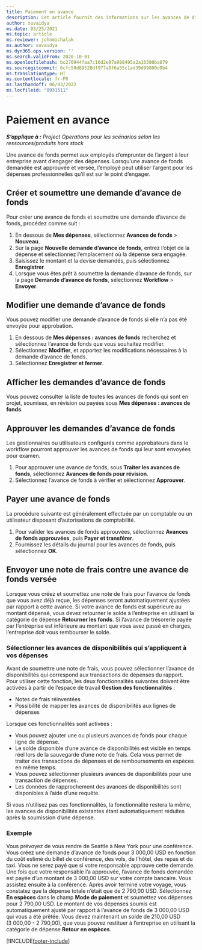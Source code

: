 ```yaml
---
title: Paiement en avance
description: Cet article fournit des informations sur les avances de disponibilités.
author: suvaidya
ms.date: 03/25/2021
ms.topic: article
ms.reviewer: johnmichalak
ms.author: suvaidya
ms.dyn365.ops.version: ''
ms.search.validFrom: 2020-10-01
ms.openlocfilehash: bc270944faa7c16d2e97a988495a2a16380ba879
ms.sourcegitcommit: 6cfc50d89528df977a8f6a55c1ad39d99800d9b4
ms.translationtype: HT
ms.contentlocale: fr-FR
ms.lasthandoff: 06/03/2022
ms.locfileid: "8931511"
---
```

# <a name="cash-advance"></a>Paiement en avance

_**S’applique à :** Project Operations pour les scénarios selon les ressources/produits hors stock_

Une avance de fonds permet aux employés d’emprunter de l’argent à leur entreprise avant d’engager des dépenses. Lorsqu’une avance de fonds demandée est approuvée et versée, l’employé peut utiliser l’argent pour les dépenses professionnelles qu’il est sur le point d’engager. 

## <a name="create-and-submit-a-cash-advance-request"></a>Créer et soumettre une demande d’avance de fonds
Pour créer une avance de fonds et soumettre une demande d’avance de fonds, procédez comme suit : 

1. En dessous de **Mes dépenses**, sélectionnez **Avances de fonds** > **Nouveau**. 
2. Sur la page **Nouvelle demande d’avance de fonds**, entrez l’objet de la dépense et sélectionnez l’emplacement où la dépense sera engagée.
3. Saisissez le montant et la devise demandés, puis sélectionnez **Enregistrer**. 
4. Lorsque vous êtes prêt à soumettre la demande d’avance de fonds, sur la page **Demande d’avance de fonds**, sélectionnez **Workflow** > **Envoyer**.

## <a name="modify-a-cash-advance-request"></a>Modifier une demande d’avance de fonds

Vous pouvez modifier une demande d’avance de fonds si elle n’a pas été envoyée pour approbation.

1. En dessous de **Mes dépenses : avances de fonds** recherchez et sélectionnez l’avance de fonds que vous souhaitez modifier.
2. Sélectionnez **Modifier**, et apportez les modifications nécessaires à la demande d’avance de fonds. 
3. Sélectionnez **Enregistrer et fermer**.


## <a name="view-cash-advance-requests"></a>Afficher les demandes d’avance de fonds
Vous pouvez consulter la liste de toutes les avances de fonds qui sont en projet, soumises, en révision ou payées sous **Mes dépenses : avances de fonds**. 

## <a name="approve-cash-advance-requests"></a>Approuver les demandes d’avance de fonds

Les gestionnaires ou utilisateurs configurés comme approbateurs dans le workflow pourront approuver les avances de fonds qui leur sont envoyées pour examen. 

1. Pour approuver une avance de fonds, sous **Traiter les avances de fonds**, sélectionnez **Avances de fonds pour révision**.
2. Sélectionnez l’avance de fonds à vérifier et sélectionnez **Approuver**.  

## <a name="pay-cash-advances"></a>Payer une avance de fonds 
La procédure suivante est généralement effectuée par un comptable ou un utilisateur disposant d’autorisations de comptabilité.

1. Pour valider les avances de fonds approuvées, sélectionnez **Avances de fonds approuvées**, puis **Payer et transférer**.  
2. Fournissez les détails du journal pour les avances de fonds, puis sélectionnez **OK**. 

## <a name="submit-an-expense-report-against-a-paid-cash-advance"></a>Envoyer une note de frais contre une avance de fonds versée 

Lorsque vous créez et soumettez une note de frais pour l’avance de fonds que vous avez déjà reçue, les dépenses seront automatiquement ajustées par rapport à cette avance. Si votre avance de fonds est supérieure au montant dépensé, vous devez retourner le solde à l’entreprise en utilisant la catégorie de dépense **Retourner les fonds**. Si l’avance de trésorerie payée par l’entreprise est inférieure au montant que vous avez passé en charges, l’entreprise doit vous rembourser le solde. 

### <a name="select-cash-advances-that-apply-to-your-expenses"></a>Sélectionner les avances de disponibilités qui s’appliquent à vos dépenses
Avant de soumettre une note de frais, vous pouvez sélectionner l’avance de disponibilités qui correspond aux transactions de dépenses du rapport. Pour utiliser cette fonction, les deux fonctionnalités suivantes doivent être activées à partir de l’espace de travail **Gestion des fonctionnalités** :

  - Notes de frais réinventées
  - Possibilité de mapper les avances de disponibilités aux lignes de dépenses
 
 Lorsque ces fonctionnalités sont activées :
 
  - Vous pouvez ajouter une ou plusieurs avances de fonds pour chaque ligne de dépense.
  - Le solde disponible d’une avance de disponibilités est visible en temps réel lors de la sauvegarde d’une note de frais. Cela vous permet de traiter des transactions de dépenses et de remboursements en espèces en même temps.
  - Vous pouvez sélectionner plusieurs avances de disponibilités pour une transaction de dépenses.
  - Les données de rapprochement des avances de disponibilités sont disponibles à l’aide d’une requête. 
 
Si vous n’utilisez pas ces fonctionnalités, la fonctionnalité restera la même, les avances de disponibilités existantes étant automatiquement réduites après la soumission d’une dépense.

### <a name="example"></a>Exemple 
Vous prévoyez de vous rendre de Seattle à New York pour une conférence. Vous créez une demande d’avance de fonds pour 3 000,00 USD en fonction du coût estimé du billet de conférence, des vols, de l’hôtel, des repas et du taxi. Vous ne serez payé que si votre responsable approuve cette demande. Une fois que votre responsable l’a approuvée, l’avance de fonds demandée est payée d’un montant de 3 000,00 USD sur votre compte bancaire. Vous assistez ensuite à la conférence. Après avoir terminé votre voyage, vous constatez que la dépense totale n’était que de 2 790,00 USD. Sélectionnez **En espèces** dans le champ **Mode de paiement** et soumettez vos dépenses pour 2 790,00 USD. Le montant de vos dépenses soumis est automatiquement ajusté par rapport à l’avance de fonds de 3 000,00 USD qui vous a été prêtée. Vous devez maintenant un solde de 210,00 USD (3 000,00 - 2 790,00), que vous pouvez restituer à l’entreprise en utilisant la catégorie de dépense **Retour en espèces**.



[!INCLUDE[footer-include](../includes/footer-banner.md)]
